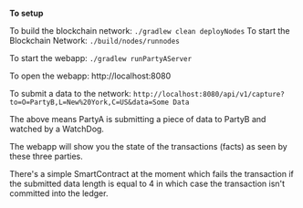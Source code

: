 **To setup**

To build the blockchain network: `./gradlew clean deployNodes`
To start the Blockchain Network: `./build/nodes/runnodes`

To start the webapp: `./gradlew runPartyAServer`

To open the webapp:  http://localhost:8080

To submit a data to the network:  `http://localhost:8080/api/v1/capture?to=O=PartyB,L=New%20York,C=US&data=Some Data`

The above means PartyA is submitting a piece of data to PartyB and watched by a WatchDog.

The webapp will show you the state of the transactions (facts) as seen by these three parties.

There's a simple SmartContract at the moment which fails the transaction if the submitted data length is equal to 4 in which case the transaction isn't committed into the ledger.

